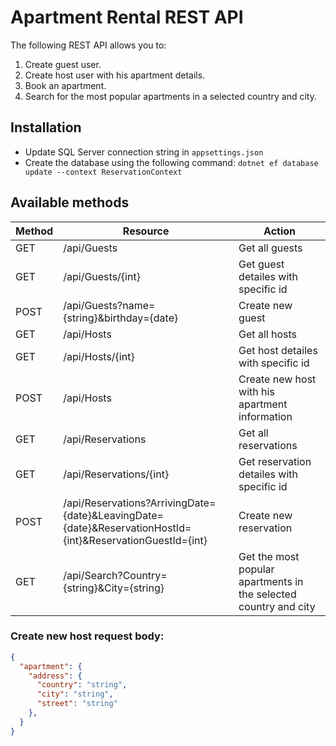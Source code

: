 # Apartment Rental REST API

The following REST API allows you to:

1. Create guest user.
2. Create host user with his apartment details.
3. Book an apartment.
4. Search for the most popular apartments in a selected country and city.

## Installation

-  Update SQL Server connection string in ```appsettings.json```
- Create the database using the following command: ```dotnet ef database update --context ReservationContext```




## Available methods

| Method| Resource | Action    |
| ------------- | ------------- |-----------|
| GET   | /api/Guests   |Get all guests |
| GET   | /api/Guests/{int}  |Get guest detailes with specific id |
| POST  | /api/Guests?name={string}&birthday={date} |Create new guest |
| GET   | /api/Hosts  |Get all hosts|
| GET   | /api/Hosts/{int}  |Get host detailes with specific id |
| POST  | /api/Hosts  |Create new host with his apartment information|
| GET   | /api/Reservations  |Get all reservations|
| GET   | /api/Reservations/{int}  |Get reservation detailes with specific id |
| POST  | /api/Reservations?ArrivingDate={date}&LeavingDate={date}&ReservationHostId={int}&ReservationGuestId={int}  |Create new reservation |
| GET   | /api/Search?Country={string}&City={string} |Get the most popular apartments in the selected country and city|


### Create new host request body:

```json
{
  "apartment": {
    "address": {
      "country": "string",
      "city": "string",
      "street": "string"
    },
  }
}
```
